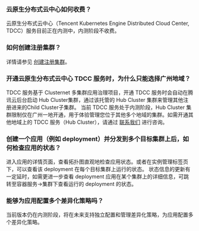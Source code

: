 ### 云原生分布式云中心如何收费？
云原生分布式云中心（Tencent Kubernetes Engine Distributed Cloud Center, TDCC）服务目前正在内测中，内测阶段不收费。

### 如何创建注册集群？

详情请参见 [创建注册集群](https://cloud.tencent.com/document/product/1517/63218)。

### 开通云原生分布式云中心 TDCC 服务时，为什么只能选择广州地域？

TDCC 服务基于 Clusternet 多集群应用治理项目，开通 TDCC 服务时会自动在腾讯云后台启动 Hub Cluster集群，通过该托管的 Hub Cluster 集群来管理其他注册进来的Child Cluster子集群。
当前 TDCC 服务处于内测阶段，Hub Cluster 集群限制仅在广州一地开通，用于体验管理您位于其他多个地域的集群。如需开通其他地域上的 TDCC 服务（Hub Cluster），请通过 [联系我们](https://cloud.tencent.com/online-service?from=sales&source=PRESALE) 进行咨询。


### 创建一个应用（例如 deployment）并分发到多个目标集群上后，如何检查应用的状态？
进入应用的详情页面，查看拓扑图直观地检查应用状态。或者在实例管理标签页下，可以查看该 deployment 在每个目标集群上运行的状态。
状态信息的更新有一定延时，如需更进一步查看 deployment 应用在某个集群上的详细信息，可跳转至容器服务->集群下查看运行的 deployment 的状态。

### 能够为应用配置多个差异化策略吗？
当前版本仍在内测阶段，将在未来支持独立配置和管理差异化策略，为应用配置多个差异化策略。









